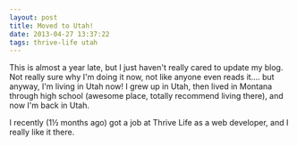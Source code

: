 ```yaml
---
layout: post
title: Moved to Utah!
date: 2013-04-27 13:37:22
tags: thrive-life utah
---
```


This is almost a year late, but I just haven't really cared to update my blog. Not really sure why I'm doing it now, not like anyone even reads it.... but anyway, I'm living in Utah now! I grew up in Utah, then lived in Montana through high school (awesome place, totally recommend living there), and now I'm back in Utah.

I recently (1½ months ago) got a job at Thrive Life as a web developer, and I really like it there.
